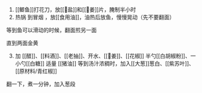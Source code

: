 
1. [[鲫鱼]]打花刀，放[[🧂盐]]和[[🫚姜]]片，腌制半小时
2. 热锅 到冒烟
，放[[食用油]]，油热后放鱼，慢慢晃动（先不要翻面）

等到鱼可以滑动的时候，翻面煎另一面

直到两面金黄

3. 加 [[醋]]、[[料酒]]、[[老抽]]、开水、[[🫚姜]]、[[花椒]]
半勺[[白胡椒粉]]、一小勺[[白糖]]
适量 [[猪油]]
等到汤汁浓稠时，加入[[大葱]]葱白、[[紫苏叶]]、[[原材料/青红椒]]

翻一下，煮一分钟，加入葱段